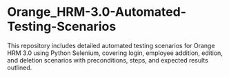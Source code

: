 # Orange_HRM-3.0-Automated-Testing-Scenarios
This repository includes detailed automated testing scenarios for Orange HRM 3.0 using Python Selenium, covering login, employee addition, edition, and deletion scenarios with preconditions, steps, and expected results outlined.
